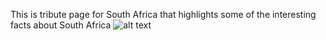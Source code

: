 This is tribute page for South Africa that highlights some of the interesting facts about South Africa
![alt text](https://github.com/Lo-rraine/Hacktober2022/blob/SouthAfricatribute/SouthAficaTribute/images/tribute%20page.png)